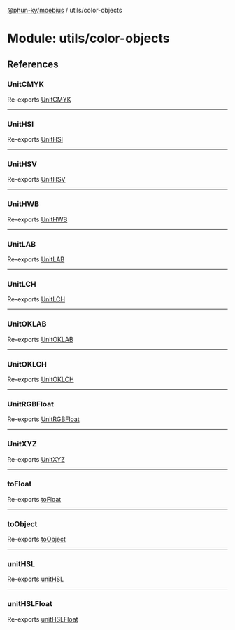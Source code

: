 [@phun-ky/moebius](../README.md) / utils/color-objects

# Module: utils/color-objects

## References

### UnitCMYK

Re-exports [UnitCMYK](utils_color_objects_cmyk.md#unitcmyk)

___

### UnitHSI

Re-exports [UnitHSI](utils_color_objects_hsi.md#unithsi)

___

### UnitHSV

Re-exports [UnitHSV](utils_color_objects_hsv.md#unithsv)

___

### UnitHWB

Re-exports [UnitHWB](utils_color_objects_hwb.md#unithwb)

___

### UnitLAB

Re-exports [UnitLAB](utils_color_objects_lab.md#unitlab)

___

### UnitLCH

Re-exports [UnitLCH](utils_color_objects_lch.md#unitlch)

___

### UnitOKLAB

Re-exports [UnitOKLAB](utils_color_objects_oklab.md#unitoklab)

___

### UnitOKLCH

Re-exports [UnitOKLCH](utils_color_objects_oklch.md#unitoklch)

___

### UnitRGBFloat

Re-exports [UnitRGBFloat](utils_color_objects_rgb.md#unitrgbfloat)

___

### UnitXYZ

Re-exports [UnitXYZ](utils_color_objects_xyz.md#unitxyz)

___

### toFloat

Re-exports [toFloat](utils_converters_to_float.md#tofloat)

___

### toObject

Re-exports [toObject](utils_converters_to_object.md#toobject)

___

### unitHSL

Re-exports [unitHSL](utils_color_objects_hsl.md#unithsl)

___

### unitHSLFloat

Re-exports [unitHSLFloat](utils_color_objects_hsl.md#unithslfloat)
